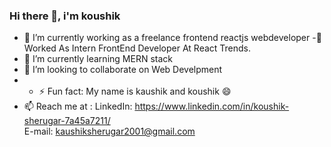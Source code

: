 ### Hi there 👋, i'm koushik

- 🔭 I’m currently working as a freelance frontend reactjs webdeveloper
-🤔 Worked As Intern FrontEnd Developer At React Trends.
- 🌱 I’m currently learning MERN stack
- 👯 I’m looking to collaborate on Web Develpment
- - ⚡ Fun fact: My name is  kaushik and koushik 😄 
- 📫 Reach me at : LinkedIn: https://www.linkedin.com/in/koushik-sherugar-7a45a7211/     
                    E-mail:   kaushiksherugar2001@gmail.com
<!--
**kaushikkotegar/kaushikkotegar** is a ✨ _special_ ✨ repository because its `README.md` (this file) appears on your GitHub profile.

Here are some ideas to get you started:

- 🔭 I’m currently working on ...
- 🌱 I’m currently learning ...
- 👯 I’m looking to collaborate on ...
- 🤔 I’m looking for help with ...
- 💬 Ask me about ...
- 📫 How to reach me: ...
- 😄 Pronouns: ...
- ⚡ Fun fact: ...
-->
